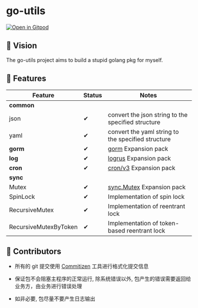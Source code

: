 # go-utils

[![Open in Gitpod](https://gitpod.io/button/open-in-gitpod.svg)](https://gitpod.io/#https://github.com/tryturned/go-utils)

## 🔮 Vision

The go-utils project aims to build a stupid golang pkg for myself.

## 💌 Features

| Feature                               | Status | Notes |
|---------------------------------------|--------|-------|
| **common**                            |
| json                                  | ✔ | convert the json string to the specified structure |
| yaml                                  | ✔ | convert the yaml string to the specified structure |
| **gorm**                              | ✔ | [gorm](https://github.com/go-gorm/gorm) Expansion pack
| **log**                               | ✔ | [logrus](https://github.com/sirupsen/logrus) Expansion pack
| **cron**                              | ✔ | [cron/v3](https://github.com/robfig/cron/v3) Expansion pack
| **sync**                             |
| Mutex                                 | ✔ | [sync.Mutex](https://pkg.go.dev/sync#Mutex) Expansion pack
| SpinLock                              | ✔ | Implementation of spin lock
| RecursiveMutex                        | ✔ | Implementation of reentrant lock
| RecursiveMutexByToken                 | ✔ | Implementation of token-based reentrant lock

## 👋 Contributors

- 所有的 git 提交使用 [Commitizen](https://github.com/commitizen/cz-cli) 工具进行格式化提交信息

- 保证包不会阻塞主程序的正常运行, 除系统错误以外, 包产生的错误需要返回给业务方，由业务进行错误处理

- 如非必要, 包尽量不要产生日志输出
